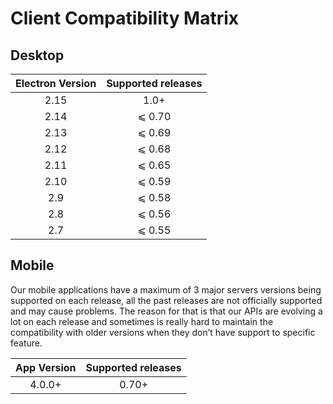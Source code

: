 # Client Compatibility Matrix

## Desktop

| Electron Version | Supported releases |
| :---: | :---: |
| 2.15 | 1.0+ |
| 2.14 | ⩽ 0.70 |
| 2.13 | ⩽ 0.69 |
| 2.12 | ⩽ 0.68 |
| 2.11 | ⩽ 0.65 |
| 2.10 | ⩽ 0.59 |
| 2.9 | ⩽ 0.58 |
| 2.8 | ⩽ 0.56 |
| 2.7 | ⩽ 0.55 |

## Mobile

Our mobile applications have a maximum of 3 major servers versions being supported on each release, all the past releases are not officially supported and may cause problems. The reason for that is that our APIs are evolving a lot on each release and sometimes is really hard to maintain the compatibility with older versions when they don’t have support to specific feature.

| App Version | Supported releases |
| :---: | :---: |
| 4.0.0+ | 0.70+ |

